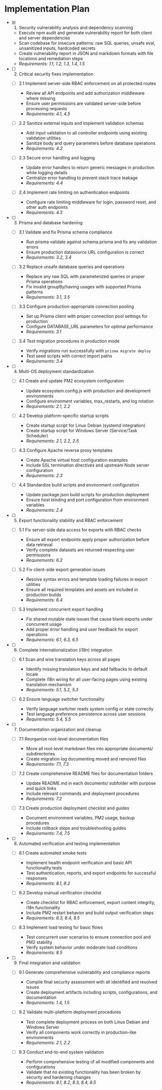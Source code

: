 # Implementation Plan

- [x] 1. Security vulnerability analysis and dependency scanning





  - Execute npm audit and generate vulnerability report for both client and server dependencies
  - Scan codebase for insecure patterns: raw SQL queries, unsafe eval, unsanitized inputs, hardcoded secrets
  - Create vulnerability report in JSON and markdown formats with file locations and remediation steps
  - _Requirements: 1.1, 1.2, 1.3, 1.4, 1.5_




- [ ] 2. Critical security fixes implementation

  - [ ] 2.1 Implement server-side RBAC enforcement on all protected routes



    - Review all API endpoints and add authorization middleware where missing
    - Ensure user permissions are validated server-side before processing requests
    - _Requirements: 4.1, 4.5_
  
  - [ ] 2.2 Sanitize external inputs and implement validation schemas

    - Add input validation to all controller endpoints using existing validation utilities
    - Sanitize body and query parameters before database operations
    - _Requirements: 4.2_
  
  - [ ] 2.3 Secure error handling and logging

    - Update error handlers to return generic messages in production while logging details
    - Centralize error handling to prevent stack trace leakage
    - _Requirements: 4.4_
  
  - [ ] 2.4 Implement rate limiting on authentication endpoints

    - Configure rate limiting middleware for login, password reset, and other auth endpoints
    - _Requirements: 4.3_

- [ ] 3. Prisma and database hardening



  - [ ] 3.1 Validate and fix Prisma schema compliance
    - Run prisma validate against schema.prisma and fix any validation errors
    - Ensure production datasource URL configuration is correct
    - _Requirements: 3.2, 3.4_
  
  - [ ] 3.2 Replace unsafe database queries and operations
    - Replace any raw SQL with parameterized queries or proper Prisma operations
    - Fix invalid groupBy/having usages with supported Prisma patterns
    - _Requirements: 3.1, 3.5_
  
  - [ ] 3.3 Configure production-appropriate connection pooling
    - Set up Prisma client with proper connection pool settings for production
    - Configure DATABASE_URL parameters for optimal performance
    - _Requirements: 3.1_
  
  - [ ] 3.4 Test migration procedures in production mode
    - Verify migrations run successfully with `prisma migrate deploy`
    - Test seed scripts with correct import paths
    - _Requirements: 3.4_

- [ ] 4. Multi-OS deployment standardization
  - [ ] 4.1 Create and update PM2 ecosystem configuration
    - Update ecosystem.config.js with production and development environments
    - Configure environment variables, max_restarts, and log rotation
    - _Requirements: 2.1, 2.2_
  
  - [ ] 4.2 Develop platform-specific startup scripts
    - Create startup script for Linux Debian (systemd integration)
    - Create startup script for Windows Server (Service/Task Scheduler)
    - _Requirements: 2.1, 2.2, 2.5_
  
  - [ ] 4.3 Configure Apache reverse proxy templates
    - Create Apache virtual host configuration examples
    - Include SSL termination directives and upstream Node server configuration
    - _Requirements: 2.3_
  
  - [ ] 4.4 Standardize build scripts and environment configuration
    - Update package.json build scripts for production deployment
    - Ensure host binding and port configuration from environment variables
    - _Requirements: 2.4_

- [ ] 5. Export functionality stability and RBAC enforcement
  - [ ] 5.1 Fix server-side data access for exports with RBAC checks
    - Ensure all export endpoints apply proper authorization before data retrieval
    - Verify complete datasets are returned respecting user permissions
    - _Requirements: 6.2_
  
  - [ ] 5.2 Fix client-side export generation issues
    - Resolve syntax errors and template loading failures in export utilities
    - Ensure all required templates and assets are included in production builds
    - _Requirements: 6.4_
  
  - [ ] 5.3 Implement concurrent export handling
    - Fix shared mutable state issues that cause blank exports under concurrent usage
    - Add proper error handling and user feedback for export operations
    - _Requirements: 6.1, 6.3, 6.5_

- [ ] 6. Complete internationalization (i18n) integration
  - [ ] 6.1 Scan and wire translation keys across all pages
    - Identify missing translation keys and add fallbacks to default locale
    - Complete i18n wiring for all user-facing pages using existing translation mechanism
    - _Requirements: 5.1, 5.2, 5.3_
  
  - [ ] 6.2 Ensure language switcher functionality
    - Verify language switcher reads system config or state correctly
    - Test language preference persistence across user sessions
    - _Requirements: 5.4, 5.5_

- [ ] 7. Documentation organization and cleanup
  - [ ] 7.1 Reorganize root-level documentation files
    - Move all root-level markdown files into appropriate documents/ subdirectories
    - Create migration log documenting moved and removed files
    - _Requirements: 7.1, 7.3_
  
  - [ ] 7.2 Create comprehensive README files for documentation folders
    - Update README.md in each documents/ subfolder with purpose and quick links
    - Include relevant commands and deployment procedures
    - _Requirements: 7.2_
  
  - [ ] 7.3 Create production deployment checklist and guides
    - Document environment variables, PM2 usage, backup procedures
    - Include rollback steps and troubleshooting guides
    - _Requirements: 7.4, 7.5_

- [ ] 8. Automated verification and testing implementation
  - [ ] 8.1 Create automated smoke tests
    - Implement health endpoint verification and basic API functionality tests
    - Test authentication, reports, and export endpoints for successful responses
    - _Requirements: 8.1, 8.2_
  
  - [ ] 8.2 Develop manual verification checklist
    - Create checklist for RBAC enforcement, export content integrity, i18n functionality
    - Include PM2 restart behavior and build output verification steps
    - _Requirements: 8.3, 8.4, 8.5_
  
  - [ ] 8.3 Implement load testing for basic flows
    - Test concurrent user scenarios to ensure connection pool and PM2 stability
    - Verify system behavior under moderate load conditions
    - _Requirements: 8.5_

- [ ] 9. Final integration and validation
  - [ ] 9.1 Generate comprehensive vulnerability and compliance reports
    - Compile final security assessment with all identified and resolved issues
    - Create deployment artifacts including scripts, configurations, and documentation
    - _Requirements: 1.4, 1.5_
  
  - [ ] 9.2 Validate multi-platform deployment procedures
    - Test complete deployment process on both Linux Debian and Windows Server
    - Verify all components work correctly in production-like environments
    - _Requirements: 2.1, 2.2_
  
  - [ ] 9.3 Conduct end-to-end system validation
    - Perform comprehensive testing of all modified components and configurations
    - Validate that no existing functionality has been broken by security and hardening changes
    - _Requirements: 8.1, 8.2, 8.3, 8.4, 8.5_